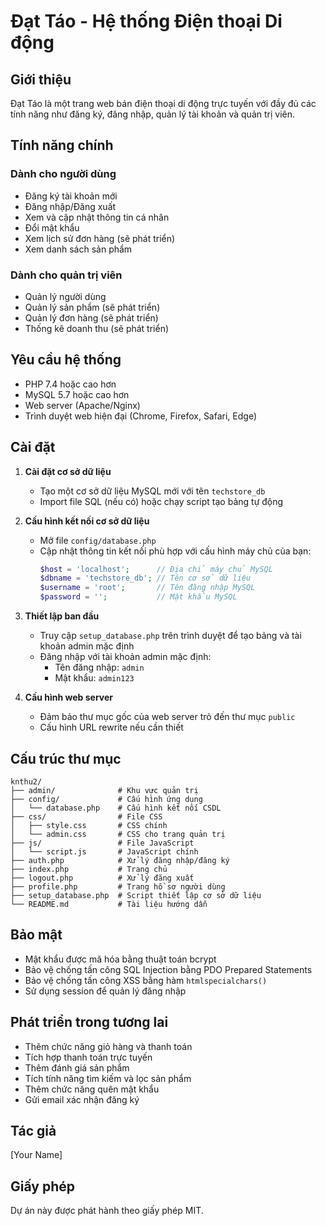 # Đạt Táo - Hệ thống Điện thoại Di động

## Giới thiệu
Đạt Táo là một trang web bán điện thoại di động trực tuyến với đầy đủ các tính năng như đăng ký, đăng nhập, quản lý tài khoản và quản trị viên.

## Tính năng chính

### Dành cho người dùng
- Đăng ký tài khoản mới
- Đăng nhập/Đăng xuất
- Xem và cập nhật thông tin cá nhân
- Đổi mật khẩu
- Xem lịch sử đơn hàng (sẽ phát triển)
- Xem danh sách sản phẩm

### Dành cho quản trị viên
- Quản lý người dùng
- Quản lý sản phẩm (sẽ phát triển)
- Quản lý đơn hàng (sẽ phát triển)
- Thống kê doanh thu (sẽ phát triển)

## Yêu cầu hệ thống
- PHP 7.4 hoặc cao hơn
- MySQL 5.7 hoặc cao hơn
- Web server (Apache/Nginx)
- Trình duyệt web hiện đại (Chrome, Firefox, Safari, Edge)

## Cài đặt

1. **Cài đặt cơ sở dữ liệu**
   - Tạo một cơ sở dữ liệu MySQL mới với tên `techstore_db` 
   - Import file SQL (nếu có) hoặc chạy script tạo bảng tự động

2. **Cấu hình kết nối cơ sở dữ liệu**
   - Mở file `config/database.php`
   - Cập nhật thông tin kết nối phù hợp với cấu hình máy chủ của bạn:
     ```php
     $host = 'localhost';      // Địa chỉ máy chủ MySQL
     $dbname = 'techstore_db'; // Tên cơ sở dữ liệu
     $username = 'root';       // Tên đăng nhập MySQL
     $password = '';           // Mật khẩu MySQL
     ```

3. **Thiết lập ban đầu**
   - Truy cập `setup_database.php` trên trình duyệt để tạo bảng và tài khoản admin mặc định
   - Đăng nhập với tài khoản admin mặc định:
     - Tên đăng nhập: `admin`
     - Mật khẩu: `admin123`

4. **Cấu hình web server**
   - Đảm bảo thư mục gốc của web server trỏ đến thư mục `public`
   - Cấu hình URL rewrite nếu cần thiết

## Cấu trúc thư mục
```
knthu2/
├── admin/              # Khu vực quản trị
├── config/             # Cấu hình ứng dụng
│   └── database.php    # Cấu hình kết nối CSDL
├── css/                # File CSS
│   ├── style.css       # CSS chính
│   └── admin.css       # CSS cho trang quản trị
├── js/                 # File JavaScript
│   └── script.js       # JavaScript chính
├── auth.php            # Xử lý đăng nhập/đăng ký
├── index.php           # Trang chủ
├── logout.php          # Xử lý đăng xuất
├── profile.php         # Trang hồ sơ người dùng
├── setup_database.php  # Script thiết lập cơ sở dữ liệu
└── README.md           # Tài liệu hướng dẫn
```

## Bảo mật
- Mật khẩu được mã hóa bằng thuật toán bcrypt
- Bảo vệ chống tấn công SQL Injection bằng PDO Prepared Statements
- Bảo vệ chống tấn công XSS bằng hàm `htmlspecialchars()`
- Sử dụng session để quản lý đăng nhập

## Phát triển trong tương lai
- Thêm chức năng giỏ hàng và thanh toán
- Tích hợp thanh toán trực tuyến
- Thêm đánh giá sản phẩm
- Tích tính năng tìm kiếm và lọc sản phẩm
- Thêm chức năng quên mật khẩu
- Gửi email xác nhận đăng ký

## Tác giả
[Your Name]

## Giấy phép
Dự án này được phát hành theo giấy phép MIT.
